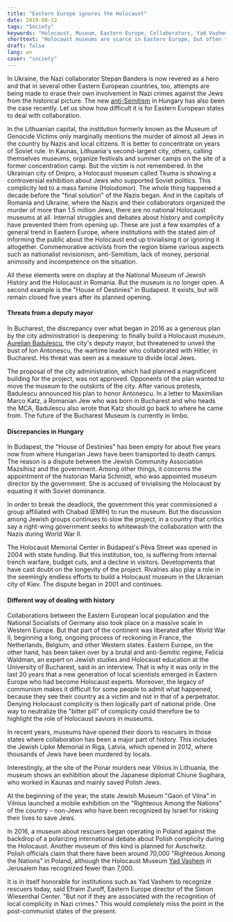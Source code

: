 ```yaml
---
title: "Eastern Europe ignores the Holocaust"
date: 2019-08-22
tags: "Society"
keywords: "Holocaust, Museum, Eastern Europe, Collaborators, Yad Vashem, Hungary, Anti-Semitism, Jews, Lithuania, Poland, Romania"
shorttext: "Holocaust museums are scarce in Eastern Europe, but often the collaborators and the victims of Soviet rule are paid homage"
draft: false
lang: en
cover: "society"
---
```


In Ukraine, the Nazi collaborator Stepan Bandera is now revered as a hero and that in several other Eastern European countries, too, attempts are being made to erase their own involvement in Nazi crimes against the Jews from the historical picture. The new [anti-Semitism](https://www.timesofisrael.com/topic/anti-semitism-in-hungary/ "ANTI-SEMITISM IN HUNGARY") in Hungary has also been the case recently. Let us show how difficult it is for Eastern European states to deal with collaboration.

In the Lithuanian capital, the institution formerly known as the Museum of Genocide Victims only marginally mentions the murder of almost all Jews in the country by Nazis and local citizens. It is better to concentrate on years of Soviet rule. In Kaunas, Lithuania's second-largest city, others, calling themselves museums, organize festivals and summer camps on the site of a former concentration camp. But the victim is not remembered. In the Ukrainian city of Dnipro, a Holocaust museum called Tkuma is showing a controversial exhibition about Jews who supported Soviet politics. This complicity led to a mass famine (Holodomor). The whole thing happened a decade before the "final solution" of the Nazis began. And in the capitals of Romania and Ukraine, where the Nazis and their collaborators organized the murder of more than 1.5 million Jews, there are no national Holocaust museums at all. Internal struggles and debates about history and complicity have prevented them from opening up. These are just a few examples of a general trend in Eastern Europe, where institutions with the stated aim of informing the public about the Holocaust end up trivialising it or ignoring it altogether. Commemorative activists from the region blame various aspects such as nationalist revisionism, anti-Semitism, lack of money, personal animosity and incompetence on the situation.

All these elements were on display at the National Museum of Jewish History and the Holocaust in Romania. But the museum is no longer open. A second example is the "House of Destinies" in Budapest. It exists, but will remain closed five years after its planned opening.

#### Threats from a deputy mayor

In Bucharest, the discrepancy over what began in 2016 as a generous plan by the city administration is deepening: to finally build a Holocaust museum. [Aurelian Badulescu](https://newsweek.ro/actualitate/audio-viceprimarul-badulescu-vrea-sa-i-faca-un-bust-maresalului-antonescu "Acuzat că e antisemit, viceprimarul Capitalei vrea un bust al mareșalului Antonescu"), the city's deputy mayor, but threatened to unveil the bust of Ion Antonescu, the wartime leader who collaborated with Hitler, in Bucharest. His threat was seen as a measure to divide local Jews.

The proposal of the city administration, which had planned a magnificent building for the project, was not approved. Opponents of the plan wanted to move the museum to the outskirts of the city. After various protests, Badulescu announced his plan to honor Antonescu. In a letter to Maximilian Marco Katz, a Romanian Jew who was born in Bucharest and who heads the MCA, Badulescu also wrote that Katz should go back to where he came from. The future of the Bucharest Museum is currently in limbo.

#### Discrepancies in Hungary

In Budapest, the "House of Destinies" has been empty for about five years now from where Hungarian Jews have been transported to death camps. The reason is a dispute between the Jewish Community Association Mazsihisz and the government. Among other things, it concerns the appointment of the historian Maria Schmidt, who was appointed museum director by the government. She is accused of trivialising the Holocaust by equating it with Soviet dominance.

In order to break the deadlock, the government this year commissioned a group affiliated with Chabad (EMIH) to run the museum. But the discussion among Jewish groups continues to slow the project, in a country that critics say a right-wing government seeks to whitewash the collaboration with the Nazis during World War II.

The Holocaust Memorial Center in Budapest's Péva Street was opened in 2004 with state funding. But this institution, too, is suffering from internal trench warfare, budget cuts, and a decline in visitors. Developments that have cast doubt on the longevity of the project. Rivalries also play a role in the seemingly endless efforts to build a Holocaust museum in the Ukrainian city of Kiev. The dispute began in 2001 and continues.

#### Different way of dealing with history

Collaborations between the Eastern European local population and the National Socialists of Germany also took place on a massive scale in Western Europe. But that part of the continent was liberated after World War II, beginning a long, ongoing process of reckoning in France, the Netherlands, Belgium, and other Western states. Eastern Europe, on the other hand, has been taken over by a brutal and anti-Semitic regime, Felicia Waldman, an expert on Jewish studies and Holocaust education at the University of Bucharest, said in an interview. That is why it was only in the last 20 years that a new generation of local scientists emerged in Eastern Europe who had become Holocaust experts. Moreover, the legacy of communism makes it difficult for some people to admit what happened, because they see their country as a victim and not in that of a perpetrator. Denying Holocaust complicity is then logically part of national pride. One way to neutralize the "bitter pill" of complicity could therefore be to highlight the role of Holocaust saviors in museums.

In recent years, museums have opened their doors to rescuers in those states where collaboration has been a major part of history. This includes the Jewish Lipke Memorial in Riga, Latvia, which opened in 2012, where thousands of Jews have been murdered by locals.

Interestingly, at the site of the Ponar murders near Vilnius in Lithuania, the museum shows an exhibition about the Japanese diplomat Chiune Sugihara, who worked in Kaunas and mainly saved Polish Jews.

At the beginning of the year, the state Jewish Museum "Gaon of Vilna" in Vilnius launched a mobile exhibition on the "Righteous Among the Nations" of the country – non-Jews who have been recognized by Israel for risking their lives to save Jews.

In 2016, a museum about rescuers began operating in Poland against the backdrop of a polarizing international debate about Polish complicity during the Holocaust. Another museum of this kind is planned for Auschwitz. Polish officials claim that there have been around 70,000 "Righteous Among the Nations" in Poland, although the Holocaust Museum [Yad Vashem](https://en.wikipedia.org/wiki/Righteous_Among_the_Nations "Righteous Among the Nations") in Jerusalem has recognized fewer than 7,000.

It is in itself honorable for institutions such as Yad Vashem to recognize rescuers today, said Efraim Zuroff, Eastern Europe director of the Simon Wiesenthal Center. "But not if they are associated with the recognition of local complicity in Nazi crimes." This would completely miss the point in the post-communist states of the present.
